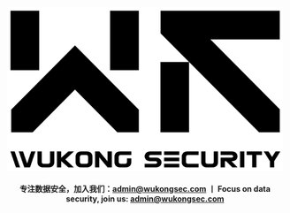 <div align="center">
  <a href="https://wukongsec.com/" target="_blank" rel="noopener noreferrer">
    <img width="500px" src="../static/img/logo_b.png" alt="logo">
  </a>
  <br>
  
  #### 专注数据安全，加入我们：admin@wukongsec.com 丨 Focus on data security, join us: admin@wukongsec.com
</div>
